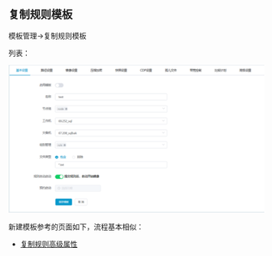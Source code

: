 ## 复制规则模板

模板管理-&gt;复制规则模板

列表：

![](/assets/V7.1.2019011607.png)


新建模板参考的页面如下，流程基本相似：

* [复制规则高级属性](/coopy_cdp/advance_settings.md)

